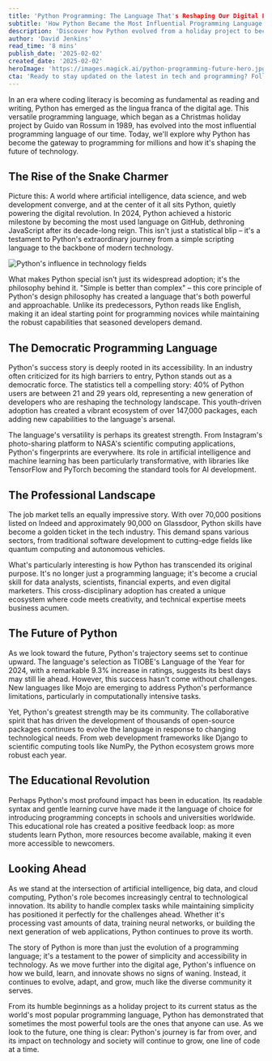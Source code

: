 ```yaml
---
title: 'Python Programming: The Language That's Reshaping Our Digital Future'
subtitle: 'How Python Became the Most Influential Programming Language of Our Time'
description: 'Discover how Python evolved from a holiday project to become the world\'s most influential programming language, reshaping technology education, AI development, and the future of coding. Learn about its impact on job markets, its role in democratizing programming, and why it continues to dominate the digital landscape in 2024 and beyond.'
author: 'David Jenkins'
read_time: '8 mins'
publish_date: '2025-02-02'
created_date: '2025-02-02'
heroImage: 'https://images.magick.ai/python-programming-future-hero.jpg'
cta: 'Ready to stay updated on the latest in tech and programming? Follow us on LinkedIn for daily insights into the evolving world of software development and join a community of forward-thinking professionals!'
---
```


In an era where coding literacy is becoming as fundamental as reading and writing, Python has emerged as the lingua franca of the digital age. This versatile programming language, which began as a Christmas holiday project by Guido van Rossum in 1989, has evolved into the most influential programming language of our time. Today, we'll explore why Python has become the gateway to programming for millions and how it's shaping the future of technology.

## The Rise of the Snake Charmer

Picture this: A world where artificial intelligence, data science, and web development converge, and at the center of it all sits Python, quietly powering the digital revolution. In 2024, Python achieved a historic milestone by becoming the most used language on GitHub, dethroning JavaScript after its decade-long reign. This isn't just a statistical blip – it's a testament to Python's extraordinary journey from a simple scripting language to the backbone of modern technology.

![Python's influence in technology fields](https://i.magick.ai/PIXE/1738490867694_magick_img.webp)

What makes Python special isn't just its widespread adoption; it's the philosophy behind it. "Simple is better than complex" – this core principle of Python's design philosophy has created a language that's both powerful and approachable. Unlike its predecessors, Python reads like English, making it an ideal starting point for programming novices while maintaining the robust capabilities that seasoned developers demand.

## The Democratic Programming Language

Python's success story is deeply rooted in its accessibility. In an industry often criticized for its high barriers to entry, Python stands out as a democratic force. The statistics tell a compelling story: 40% of Python users are between 21 and 29 years old, representing a new generation of developers who are reshaping the technology landscape. This youth-driven adoption has created a vibrant ecosystem of over 147,000 packages, each adding new capabilities to the language's arsenal.

The language's versatility is perhaps its greatest strength. From Instagram's photo-sharing platform to NASA's scientific computing applications, Python's fingerprints are everywhere. Its role in artificial intelligence and machine learning has been particularly transformative, with libraries like TensorFlow and PyTorch becoming the standard tools for AI development.

## The Professional Landscape

The job market tells an equally impressive story. With over 70,000 positions listed on Indeed and approximately 90,000 on Glassdoor, Python skills have become a golden ticket in the tech industry. This demand spans various sectors, from traditional software development to cutting-edge fields like quantum computing and autonomous vehicles.

What's particularly interesting is how Python has transcended its original purpose. It's no longer just a programming language; it's become a crucial skill for data analysts, scientists, financial experts, and even digital marketers. This cross-disciplinary adoption has created a unique ecosystem where code meets creativity, and technical expertise meets business acumen.

## The Future of Python

As we look toward the future, Python's trajectory seems set to continue upward. The language's selection as TIOBE's Language of the Year for 2024, with a remarkable 9.3% increase in ratings, suggests its best days may still lie ahead. However, this success hasn't come without challenges. New languages like Mojo are emerging to address Python's performance limitations, particularly in computationally intensive tasks.

Yet, Python's greatest strength may be its community. The collaborative spirit that has driven the development of thousands of open-source packages continues to evolve the language in response to changing technological needs. From web development frameworks like Django to scientific computing tools like NumPy, the Python ecosystem grows more robust each year.

## The Educational Revolution

Perhaps Python's most profound impact has been in education. Its readable syntax and gentle learning curve have made it the language of choice for introducing programming concepts in schools and universities worldwide. This educational role has created a positive feedback loop: as more students learn Python, more resources become available, making it even more accessible to newcomers.

## Looking Ahead

As we stand at the intersection of artificial intelligence, big data, and cloud computing, Python's role becomes increasingly central to technological innovation. Its ability to handle complex tasks while maintaining simplicity has positioned it perfectly for the challenges ahead. Whether it's processing vast amounts of data, training neural networks, or building the next generation of web applications, Python continues to prove its worth.

The story of Python is more than just the evolution of a programming language; it's a testament to the power of simplicity and accessibility in technology. As we move further into the digital age, Python's influence on how we build, learn, and innovate shows no signs of waning. Instead, it continues to evolve, adapt, and grow, much like the diverse community it serves.

From its humble beginnings as a holiday project to its current status as the world's most popular programming language, Python has demonstrated that sometimes the most powerful tools are the ones that anyone can use. As we look to the future, one thing is clear: Python's journey is far from over, and its impact on technology and society will continue to grow, one line of code at a time.